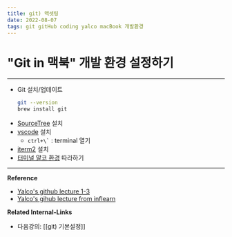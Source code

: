 ```yaml
---
title: git) 맥셋팅
date: 2022-08-07
tags: git gitHub coding yalco macBook 개발환경
---
```


# "Git in 맥북" 개발 환경 설정하기

---
- Git 설치/업데이트  
	```zsh
	git --version
	brew install git
	```
- [SourceTree](https://www.sourcetreeapp.com/) 설치
- [vscode](https://code.visualstudio.com/download) 설치
	- ``` ctrl+\` ```  : terminal 열기
- [iterm2](https://iterm2.com/downloads.html) 설치
- [터미널 얄코 환경](https://www.yalco.kr/_03_mac_terminal/) 따라하기

---
**Reference**
- [Yalco's github lecture 1-3](https://www.yalco.kr/@git-github/1-3/)
- [Yalco's gihub lecture from inflearn](https://www.inflearn.com/course/%EC%A0%9C%EB%8C%80%EB%A1%9C-%ED%8C%8C%EB%8A%94-%EA%B9%83/dashboard)

**Related Internal-Links**
- 다음강의: [[git) 기본설정]]